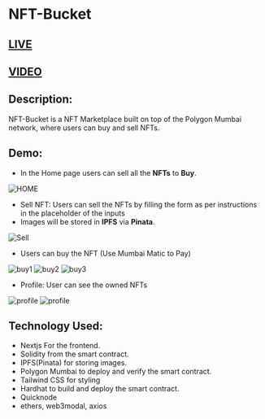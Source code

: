 # NFT-Bucket

## [LIVE](https://nft-marketplace-sandyabhi.vercel.app/)
## [VIDEO](https://vimeo.com/780331395)

## Description:
NFT-Bucket is a NFT Marketplace built on top of the Polygon Mumbai network, where users can buy and sell NFTs.

## Demo:
* In the Home page users can sell all the **NFTs** to **Buy**.

![HOME](https://imgur.com/fY4CagY.jpg)

* Sell NFT: Users can sell the NFTs by filling the form as per instructions in the placeholder of the inputs
* Images will be stored in **IPFS** via **Pinata**.

![Sell](https://imgur.com/sfeOSDf.jpg)

* Users can buy the NFT (Use Mumbai Matic to Pay)

![buy1](https://imgur.com/lTxcWer.jpg)
![buy2](https://imgur.com/6o3jUz8.jpg)
![buy3](https://imgur.com/sj3TPFJ.jpg)

* Profile: User can see the owned NFTs

![profile](https://imgur.com/rhBHkaJ.jpg)
![profile](https://imgur.com/CPOC3B8.jpg)


## Technology Used:
* Nextjs For the frontend.
* Solidity from the smart contract.
* IPFS(Pinata) for storing images.
* Polygon Mumbai to deploy and verify the smart contract.
* Tailwind CSS for styling
* Hardhat to build and deploy the smart contract.
* Quicknode
* ethers, web3modal, axios
